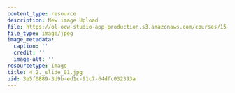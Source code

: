 ```yaml
---
content_type: resource
description: New image Upload
file: https://ol-ocw-studio-app-production.s3.amazonaws.com/courses/15-s21-nuts-and-bolts-of-business-plans-january-iap-2014/3e5f08893d9bed1c91c764dfc032393a_4.2._slide_01.jpg
file_type: image/jpeg
image_metadata:
  caption: ''
  credit: ''
  image-alt: ''
resourcetype: Image
title: 4.2._slide_01.jpg
uid: 3e5f0889-3d9b-ed1c-91c7-64dfc032393a
---
```

